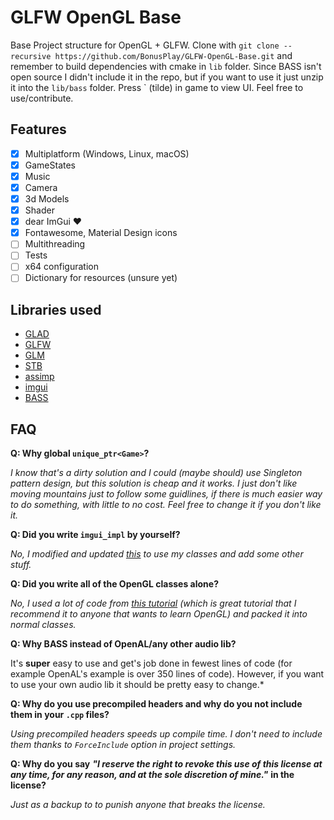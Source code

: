 # GLFW OpenGL Base
Base Project structure for OpenGL + GLFW. Clone with
`git clone --recursive https://github.com/BonusPlay/GLFW-OpenGL-Base.git`
and remember to build dependencies with cmake in `lib` folder. Since BASS isn't open source I didn't include it in the repo, but if you want to use it just unzip it into the `lib/bass` folder. Press ` (tilde) in game to view UI. Feel free to use/contribute.

## Features
- [x] Multiplatform (Windows, Linux, macOS)
- [x] GameStates
- [x] Music
- [x] Camera
- [x] 3d Models
- [x] Shader
- [x] dear ImGui ❤️
- [x] Fontawesome, Material Design icons
- [ ] Multithreading
- [ ] Tests
- [ ] x64 configuration
- [ ] Dictionary for resources (unsure yet)

## Libraries used
- [GLAD](https://github.com/Dav1dde/glad)
- [GLFW](https://github.com/glfw/glfw)
- [GLM](https://github.com/g-truc/glm)
- [STB](https://github.com/nothings/stb)
- [assimp](https://github.com/assimp/assimp)
- [imgui](https://github.com/ocornut/imgui)
- [BASS](https://www.un4seen.com/)

## FAQ
**Q: Why global `unique_ptr<Game>`?**

*I know that's a dirty solution and I could (maybe should) use Singleton pattern design, but this solution is cheap and it works. I just don't like moving mountains just to follow some guidlines, if there is much easier way to do something, with little to no cost. Feel free to change it if you don't like it.*

**Q: Did you write `imgui_impl` by yourself?**

*No, I modified and updated [this](https://github.com/ocornut/imgui/tree/master/examples/opengl3_example) to use my classes and add some other stuff.*

**Q: Did you write all of the OpenGL classes alone?**

*No, I used a lot of code from [this tutorial](https://learnopengl.com) (which is great tutorial that I recommend it to anyone that wants to learn OpenGL) and packed it into normal classes.*

**Q: Why BASS instead of OpenAL/any other audio lib?**

It's **super** easy to use and get's job done in fewest lines of code (for example OpenAL's example is over 350 lines of code). However, if you want to use your own audio lib it should be pretty easy to change.*

**Q: Why do you use precompiled headers and why do you not include them in your `.cpp` files?**

*Using precompiled headers speeds up compile time. I don't need to include them thanks to `ForceInclude` option in project settings.*

**Q: Why do you say** ***"I reserve the right to revoke this use of this license at any time, for any reason, and at the sole discretion of mine."*** **in the license?**

*Just as a backup to to punish anyone that breaks the license.*